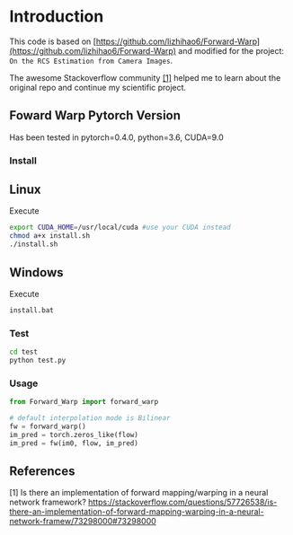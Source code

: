 # Introduction

This code is based on [https://github.com/lizhihao6/Forward-Warp](https://github.com/lizhihao6/Forward-Warp) and modified for the project: `On the RCS Estimation from Camera Images`.

The awesome Stackoverflow community [[1]](#1) helped me to learn about the original repo and continue my scientific project.



## Foward Warp Pytorch Version

Has been tested in pytorch=0.4.0, python=3.6, CUDA=9.0

### Install

## Linux
Execute
```bash
export CUDA_HOME=/usr/local/cuda #use your CUDA instead
chmod a+x install.sh
./install.sh
```

## Windows
Execute
```bash
install.bat
```


### Test

```bash
cd test
python test.py
```

### Usage

```python
from Forward_Warp import forward_warp

# default interpolation mode is Bilinear
fw = forward_warp()
im_pred = torch.zeros_like(flow)
im_pred = fw(im0, flow, im_pred) 
```


## References
<a id="1">[1]</a> 
Is there an implementation of forward mapping/warping in a neural network framework?
https://stackoverflow.com/questions/57726538/is-there-an-implementation-of-forward-mapping-warping-in-a-neural-network-framew/73298000#73298000